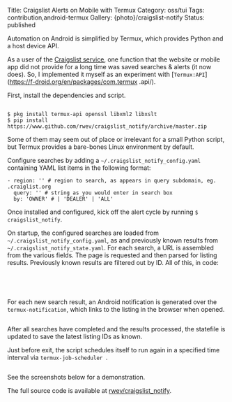 Title: Craigslist Alerts on Mobile with Termux 
Category: oss/tui
Tags: contribution,android-termux
Gallery: {photo}/craigslist-notify
Status: published

Automation on Android is simplified by Termux, which provides Python and a host device API. 

As a user of the [Craigslist service](/the-case-of-craigslist.html), one function that the website or mobile app did not provide for a long time was saved searches & alerts (it now does). So, I implemented it myself as an experiment with [`Termux:API`](https://f-droid.org/en/packages/com.termux
.api/).

First, install the dependencies and script.

<pre><code class="bash" id="craigslist-notify-deps"></code></pre>

<pre><code id="script" class="bash inline">$ pkg install termux-api openssl libxml2 libxslt
$ pip install https://www.github.com/rwev/craigslist_notify/archive/master.zip
</code></pre>

Some of them may seem out of place or irrelevant for a small Python script, but Termux provides a bare-bones Linux environment by default.

Configure searches by adding a <code id="script" class="bash inline">~/.craigslist_notify_config.yaml</code> containing YAML list items in the following format:

<pre><code id="script" class="yaml inline">- region: '<REGION>' # region to search, as appears in query subdomain, eg. <REGION>.craiglist.org
  query: '<QUERY>' # string as you would enter in search box
  by: 'OWNER' # | 'DEALER' | 'ALL' 
</code></pre>

Once installed and configured, kick off the alert cycle by running <code id="script" class="bash inline">$ craigslist_notify</code>. 
 
On startup, the configured searches are loaded from <code id="script" class="bash inline">~/.craigslist_notify_config.yaml</code>, as and previously known results from <code id="script" class="bash inline">~/.craigslist_notify_state.yaml</code>. For each search, a URL is assembled from the
 various fields. The page is requested and then parsed for listing results. Previously known results are filtered out by ID. All of this, in code:

<pre><code id="main.py" class="python"></code></pre>
<script>
    fetchAndHighlightCodeElement(
        {
            elementId: "main.py",
            fileUrl: "https://raw.githubusercontent.com/rwev/craigslist_notify/master/craigslist_notify/main.py",
            startLine: 126,
            endLine: 144,
            removeEmptyLines: false
        }
    );
</script>

<br>

<pre><code id="request.py" class="python"></code></pre>
<script>
    fetchAndHighlightCodeElement(
        {
            elementId: "request.py",
            fileUrl: "https://raw.githubusercontent.com/rwev/craigslist_notify/master/craigslist_notify/main.py",
            startLine: 96,
            endLine: 125,
            removeEmptyLines: false
        }
    );
</script>

For each new search result, an Android notification is generated over the <code id="script" class="bash inline">termux-notification</code>, which links to the listing in the browser when opened. 
 
<pre><code id="termux_notification.py" class="python"></code></pre>
<script>
    fetchAndHighlightCodeElement(
        {
            elementId: "termux_notification.py",
            fileUrl: "https://raw.githubusercontent.com/rwev/craigslist_notify/master/craigslist_notify/main.py",
            startLine: 70,
            endLine: 82
        }
    );
</script>

After all searches have completed and the results processed, the statefile is updated to save the latest listing IDs as known. 

Just before exit, the script schedules itself to run again in a specified time interval via <code id="script" class="bash inline">termux-job-scheduler
</code>.

<pre><code id="termux_schedule.py" class="python"></code></pre>
<script>
    fetchAndHighlightCodeElement(
        {
            elementId: "termux_schedule.py",
            fileUrl: "https://raw.githubusercontent.com/rwev/craigslist_notify/master/craigslist_notify/main.py",
            startLine: 84,
            endLine: 94
        }
    );
</script>

See the screenshots below for a demonstration. 

The full source code is available at [rwev/craigslist_notify](https://github.com/rwev/craigslist_notify/).

<script>
    highlightInlineCode();  
</script>